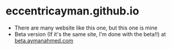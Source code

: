 # eccentricayman.github.io

- There are many website like this one, but this one is mine
- Beta version (If it's the same site, I'm done with the beta!!) at [beta.aymanahmed.com](http://beta.aymanahmed.com)
